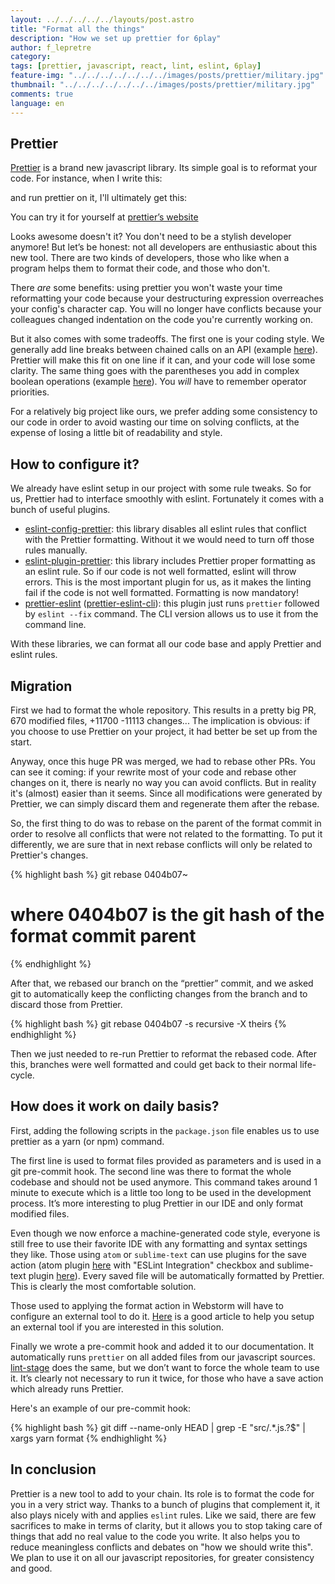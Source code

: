 ```yaml
---
layout: ../../../../../layouts/post.astro
title: "Format all the things"
description: "How we set up prettier for 6play"
author: f_lepretre 
category:
tags: [prettier, javascript, react, lint, eslint, 6play]
feature-img: "../../../../../../../images/posts/prettier/military.jpg"
thumbnail: "../../../../../../../images/posts/prettier/military.jpg"
comments: true
language: en
---
```


## Prettier

[Prettier](https://github.com/prettier/prettier) is a brand new javascript library. Its simple goal is to reformat your code. For instance, when I write this:
<script src="https://gist.github.com/flepretre/dcc564b045b204c7a2e184c8151ddfa0.js"></script>

and run prettier on it, I'll ultimately get this:
<script src="https://gist.github.com/flepretre/5a18257706027651d7c38c1b2504f8a7.js"></script>

You can try it for yourself at [prettier’s website](https://prettier.github.io/prettier/#%7B%22content%22%3A%22import%20React%2C%20%7B%20Component%20%20%7D%20from%20'react'%3B%5Cn%5Cnexport%20default%5Cnclass%20Prettier%20extends%20Component%5Cn%7B%5Cn%20%20render%20()%7B%5Cn%20%20%20%20return%20(%5Cn%20%20%20%20%20%20%3Cdiv%20className%3D%5C%22prettier%5C%22%3E%5Cn%20%20%20%20%20%20%20%20%3Cdiv%3E%5Cn%20%20%20%20%20%20%20%20%20%20%3Ch1%3EAbout%20Prettier%3C%2Fh1%3E%3C%2Fdiv%3E%5Cn%20%20%20%20%20%20%20%20%3Cdiv%3EPrettier%20is%20gonna%20format%20all%20the%20things%2C%5Cn%20%20%20%20%20%20%20%20%20%20%20I%20don't%20need%20to%20be%20a%20stylish%20developer%20anymore%20%3Awink%3A%5Cn%20%20%20%20%20%20%20%20%3C%2Fdiv%3E%5Cn%20%20%20%20%20%20%3C%2Fdiv%3E%5Cn%20%20%20%20)%5Cn%20%20%7D%5Cn%7D%5Cn%22%2C%22options%22%3A%7B%22printWidth%22%3A120%2C%22tabWidth%22%3A2%2C%22singleQuote%22%3Afalse%2C%22trailingComma%22%3A%22all%22%2C%22bracketSpacing%22%3Afalse%2C%22jsxBracketSameLine%22%3Afalse%2C%22parser%22%3A%22babylon%22%2C%22doc%22%3Afalse%7D%7D)

Looks awesome doesn't it? You don't need to be a stylish developer anymore! But let’s be honest: not all developers are enthusiastic about this new tool. There are two kinds of developers, those who like when a program helps them to format their code, and those who don't.

There *are* some benefits: using prettier you won't waste your time reformatting your code because your destructuring expression overreaches your config's character cap. You will no longer have conflicts because your colleagues changed indentation on the code you're currently working on.

But it also comes with some tradeoffs. The first one is your coding style. We generally add line breaks between chained calls on an API (example [here](https://prettier.github.io/prettier/#%7B%22content%22%3A%22const%20renderPlayground%20%3D%20extraConfiguration%20%3D%3E%20%7B%5Cn%20%20store.dispatch(%5Cn%20%20%20%20settingsChange(%5Cn%20%20%20%20%20%20getPlaygroundBaseConfiguration(%5Cn%20%20%20%20%20%20%20%20merge(extraConfiguration%2C%20urlConfiguration)%5Cn%20%20%20%20%20%20)%5Cn%20%20%20%20)%5Cn%20%20)%3B%5Cn%7D%3B%5Cn%22%2C%22options%22%3A%7B%22printWidth%22%3A120%2C%22tabWidth%22%3A2%2C%22singleQuote%22%3Atrue%2C%22trailingComma%22%3A%22none%22%2C%22bracketSpacing%22%3Atrue%2C%22jsxBracketSameLine%22%3Afalse%2C%22parser%22%3A%22babylon%22%2C%22doc%22%3Afalse%7D%7D)). Prettier will make this fit on one line if it can, and your code will lose some clarity. The same thing goes with the parentheses you add in complex boolean operations (example [here](https://prettier.github.io/prettier/#%7B%22content%22%3A%22export%20const%20mustRefresh%20%3D%20(%7Bapplaunch%3A%20%7BlastCheck%2C%20applaunchConfig%20%3D%20%7B%7D%7D%7D)%20%3D%3E%5Cn%20%20!lastCheck%20%7C%7C%20(moment().valueOf()%20-%20lastCheck%20%3E%20(applaunchConfig.maxAge%20%7C%7C%2015%20*%2060%20*%201000))%3B%22%2C%22options%22%3A%7B%22printWidth%22%3A120%2C%22tabWidth%22%3A2%2C%22singleQuote%22%3Atrue%2C%22trailingComma%22%3A%22none%22%2C%22bracketSpacing%22%3Atrue%2C%22jsxBracketSameLine%22%3Afalse%2C%22parser%22%3A%22babylon%22%2C%22doc%22%3Afalse%7D%7D)). You *will* have to remember operator priorities.

For a relatively big project like ours, we prefer adding some consistency to our code in order to avoid wasting our time on solving conflicts, at the expense of losing a little bit of readability and style.

## How to configure it?

We already have eslint setup in our project with some rule tweaks. So for us, Prettier had to interface smoothly with eslint. Fortunately it comes with a bunch of useful plugins.

- [eslint-config-prettier](https://github.com/prettier/eslint-config-prettier): this library disables all eslint rules that conflict with the Prettier formatting. Without it we would need to turn off those rules manually.
- [eslint-plugin-prettier](https://github.com/not-an-aardvark/eslint-plugin-prettier): this library includes Prettier proper formatting as an eslint rule. So if our code is not well formatted, eslint will throw errors. This is the most important plugin for us, as it makes the linting fail if the code is not well formatted. Formatting is now mandatory!
- [prettier-eslint](https://github.com/prettier/prettier-eslint) ([prettier-eslint-cli](https://github.com/prettier/prettier-eslint-cli)): this plugin just runs `prettier` followed by `eslint --fix` command. The CLI version allows us to use it from the command line.

With these libraries, we can format all our code base and apply Prettier and eslint rules.

## Migration

First we had to format the whole repository. This results in a pretty big PR, 670 modified files, +11700 -11113 changes... The implication is obvious: if you choose to use Prettier on your project, it had better be set up from the start.

Anyway, once this huge PR was merged, we had to rebase other PRs. You can see it coming: if your rewrite most of your code and rebase other changes on it, there is nearly no way you can avoid conflicts.
But in reality it's (almost) easier than it seems. Since all modifications were generated by Prettier, we can simply discard them and regenerate them after the rebase.

So, the first thing to do was to rebase on the parent of the format commit in order to resolve all conflicts that were not related to the formatting. To put it differently, we are sure that in next rebase conflicts will only be related to Prettier's changes.

{% highlight bash %}
git rebase 0404b07~
# where 0404b07 is the git hash of the format commit parent
{% endhighlight %}

After that, we rebased our branch on the “prettier” commit, and we asked git to automatically keep the conflicting changes from the branch and to discard those from Prettier.

{% highlight bash %}
git rebase 0404b07 -s recursive -X theirs
{% endhighlight %}

Then we just needed to re-run Prettier to reformat the rebased code. After this, branches were well formatted and could get back to their normal life-cycle.

## How does it work on daily basis?

First, adding the following scripts in the `package.json` file enables us to use prettier as a yarn (or npm) command.

<script src="https://gist.github.com/flepretre/1c5c66591c5ccfa065dbe401511f217a.js"></script>

The first line is used to format files provided as parameters and is used in a git pre-commit hook. The second line was there to format the whole codebase and should not be used anymore. This command takes around 1 minute to execute which is a little too long to be used in the development process. It’s more interesting to plug Prettier in our IDE and only format modified files.    

Even though we now enforce a machine-generated code style, everyone is still free to use their favorite IDE with any formatting and syntax settings they like.
Those using `atom` or `sublime-text` can use plugins for the save action (atom plugin [here](https://github.com/prettier/prettier-atom) with "ESLint Integration" checkbox and sublime-text plugin [here](https://github.com/TheSavior/ESLint-Formatter)). Every saved file will be automatically formatted by Prettier. This is clearly the most comfortable solution.

Those used to applying the format action in Webstorm will have to configure an external tool to do it. [Here](https://blog.jetbrains.com/webstorm/2016/08/using-external-tools/) is a good article to help you setup an external tool if you are interested in this solution.

Finally we wrote a pre-commit hook and added it to our documentation. It automatically runs `prettier` on all added files from our javascript sources. [lint-stage](https://github.com/okonet/lint-staged) does the same, but we don’t want to force the whole team to use it. It’s clearly not necessary to run it twice, for those who have a save action which already runs Prettier.

Here's an example of our pre-commit hook:

{% highlight bash %}
git diff --name-only HEAD | grep -E "src/.*\.js.?$" | xargs yarn format
{% endhighlight %}

## In conclusion
Prettier is a new tool to add to your chain. Its role is to format the code for you in a very strict way. Thanks to a bunch of plugins that complement it, it also plays nicely with and applies `eslint` rules. Like we said, there are few sacrifices to make in terms of clarity, but it allows you to stop taking care of things that add no real value to the code you write. It also helps you to reduce meaningless conflicts and debates on "how we should write this". We plan to use it on all our javascript repositories, for greater consistency and good.
